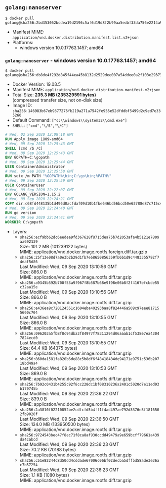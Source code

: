 ## `golang:nanoserver`

```console
$ docker pull golang@sha256:2bd353062bcdea19d2196c5af6d19d8f2b99aa5edbf33da756e2214a9169a7bd
```

-	Manifest MIME: `application/vnd.docker.distribution.manifest.list.v2+json`
-	Platforms:
	-	windows version 10.0.17763.1457; amd64

### `golang:nanoserver` - windows version 10.0.17763.1457; amd64

```console
$ docker pull golang@sha256:db8de4f292d845f44ea45b8132d2529dee007a54ddee0a2f103e29373cb0fb3d
```

-	Docker Version: 19.03.5
-	Manifest MIME: `application/vnd.docker.distribution.manifest.v2+json`
-	Total Size: **235.3 MB (235329591 bytes)**  
	(compressed transfer size, not on-disk size)
-	Image ID: `sha256:146983b67eb9377275fb219a271a7542fe955e52dfddbf5499d2c9ed7e335260`
-	Default Command: `["c:\\windows\\system32\\cmd.exe"]`
-	`SHELL`: `["cmd","\/S","\/C"]`

```dockerfile
# Wed, 02 Sep 2020 12:08:18 GMT
RUN Apply image 1809-amd64
# Wed, 09 Sep 2020 12:25:43 GMT
SHELL [cmd /S /C]
# Wed, 09 Sep 2020 12:25:43 GMT
ENV GOPATH=C:\gopath
# Wed, 09 Sep 2020 12:25:44 GMT
USER ContainerAdministrator
# Wed, 09 Sep 2020 12:25:58 GMT
RUN setx /m PATH "%GOPATH%\bin;C:\go\bin;%PATH%"
# Wed, 09 Sep 2020 12:25:59 GMT
USER ContainerUser
# Wed, 09 Sep 2020 22:22:07 GMT
ENV GOLANG_VERSION=1.15.2
# Wed, 09 Sep 2020 22:24:21 GMT
COPY dir:c68fd448135b1d496d0acfdaf09d10b1fbe646bd56bcd50e62788e87c715c4df in C:\go 
# Wed, 09 Sep 2020 22:24:40 GMT
RUN go version
# Wed, 09 Sep 2020 22:24:41 GMT
WORKDIR C:\gopath
```

-	Layers:
	-	`sha256:ecf9bb62dc6eedea9fd367628f8715dea75b7d2053afa4b5121e7809aa692139`  
		Size: 101.2 MB (101239122 bytes)  
		MIME: application/vnd.docker.image.rootfs.foreign.diff.tar.gzip
	-	`sha256:25f13e08d7a0e3b2b29d1fb7e68650856359fb6b1d9c4483355792f74eaf5d86`  
		Last Modified: Wed, 09 Sep 2020 13:10:56 GMT  
		Size: 886.0 B  
		MIME: application/vnd.docker.image.rootfs.diff.tar.gzip
	-	`sha256:a9345b592b700f53a9f967f8b587b68e9f98e06b8f2f4167efcbde55c32aa15e`  
		Last Modified: Wed, 09 Sep 2020 13:10:56 GMT  
		Size: 866.0 B  
		MIME: application/vnd.docker.image.rootfs.diff.tar.gzip
	-	`sha256:e436ea9c720124551c1604eba40293baa8f824446a509c97eee817155660c704`  
		Last Modified: Wed, 09 Sep 2020 13:10:55 GMT  
		Size: 866.0 B  
		MIME: application/vnd.docker.image.rootfs.diff.tar.gzip
	-	`sha256:096203a5fb8f8c94dba3f84977f78311294d06aaab1cf538e7ea43047824ecd0`  
		Last Modified: Wed, 09 Sep 2020 13:10:55 GMT  
		Size: 64.4 KB (64375 bytes)  
		MIME: application/vnd.docker.image.rootfs.diff.tar.gzip
	-	`sha256:860da1581fa820b6de88c5b8df6f48418484de94171e9751c536b20718bd49a4`  
		Last Modified: Wed, 09 Sep 2020 13:10:53 GMT  
		Size: 869.0 B  
		MIME: application/vnd.docker.image.rootfs.diff.tar.gzip
	-	`sha256:7b92c0431b4255c92f8cc228dc1bf08310236a2401c5020d7e11ed93b179745b`  
		Last Modified: Wed, 09 Sep 2020 22:36:22 GMT  
		Size: 839.0 B  
		MIME: application/vnd.docker.image.rootfs.diff.tar.gzip
	-	`sha256:2a3810f02210852be2cdfcfd5b4ff1f4ad497ae792d3376e3f1816502fb9026f`  
		Last Modified: Wed, 09 Sep 2020 22:36:50 GMT  
		Size: 134.0 MB (133950500 bytes)  
		MIME: application/vnd.docker.image.rootfs.diff.tar.gzip
	-	`sha256:9724543bec47f8ec71f8ca8af930ccdd49479a9e659bcff79661a439da4cabcd`  
		Last Modified: Wed, 09 Sep 2020 22:36:23 GMT  
		Size: 70.2 KB (70188 bytes)  
		MIME: application/vnd.docker.image.rootfs.diff.tar.gzip
	-	`sha256:c51e82244c8d50dd4cddade67006c06bf02decba5dffbd58ade3e36ac7b57254`  
		Last Modified: Wed, 09 Sep 2020 22:36:23 GMT  
		Size: 1.1 KB (1080 bytes)  
		MIME: application/vnd.docker.image.rootfs.diff.tar.gzip
